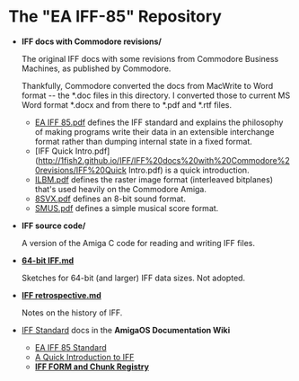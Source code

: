 The "EA IFF-85" Repository
==========================

*   **IFF docs with Commodore revisions/**

    The original IFF docs with some revisions from Commodore Business Machines, as published by Commodore.

    Thankfully, Commodore converted the docs from MacWrite to Word format -- the *.doc files in this directory. I converted those to current MS Word format *.docx and from there to *.pdf and *.rtf files.

    * [EA IFF 85.pdf](http://1fish2.github.io/IFF/IFF%20docs%20with%20Commodore%20revisions/EA%20IFF%2085.pdf) defines the IFF standard and explains the philosophy of making programs write their data in an extensible interchange format rather than dumping internal state in a fixed format.
    * [IFF Quick Intro.pdf](http://1fish2.github.io/IFF/IFF%20docs%20with%20Commodore%20revisions/IFF%20Quick Intro.pdf) is a quick introduction.
    * [ILBM.pdf](http://1fish2.github.io/IFF/IFF%20docs%20with%20Commodore%20revisions/ILBM.pdf) defines the raster image format (interleaved bitplanes) that's used heavily on the Commodore Amiga.
    * [8SVX.pdf](http://1fish2.github.io/IFF/IFF%20docs%20with%20Commodore%20revisions/8SVX.pdf) defines an 8-bit sound format.
    * [SMUS.pdf](http://1fish2.github.io/IFF/IFF%20docs%20with%20Commodore%20revisions/SMUS.pdf) defines a simple musical score format.


*   **IFF source code/**

    A version of the Amiga C code for reading and writing IFF files.

*   **[64-bit IFF.md](https://github.com/1fish2/IFF/blob/master/64-bit%20IFF.md)**

    Sketches for 64-bit (and larger) IFF data sizes. Not adopted.

*   **[IFF retrospective.md](https://github.com/1fish2/IFF/blob/master/IFF%20retrospective.md)**

    Notes on the history of IFF.

*   [IFF Standard](https://wiki.amigaos.net/wiki/IFF_Standard) docs in the **AmigaOS Documentation Wiki**
    * [EA IFF 85 Standard](https://wiki.amigaos.net/wiki/EA_IFF_85_Standard_for_Interchange_Format_Files)
    * [A Quick Introduction to IFF](https://wiki.amigaos.net/wiki/A_Quick_Introduction_to_IFF)
    * **[IFF FORM and Chunk Registry](https://wiki.amigaos.net/wiki/IFF_FORM_and_Chunk_Registry)**
